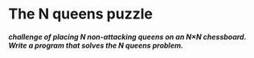 # The N queens puzzle
##### challenge of placing N non-attacking queens on an N×N chessboard. Write a program that solves the N queens problem.